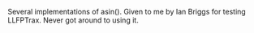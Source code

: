 Several implementations of asin(). Given to me by Ian Briggs for testing LLFPTrax. Never got around to using it.